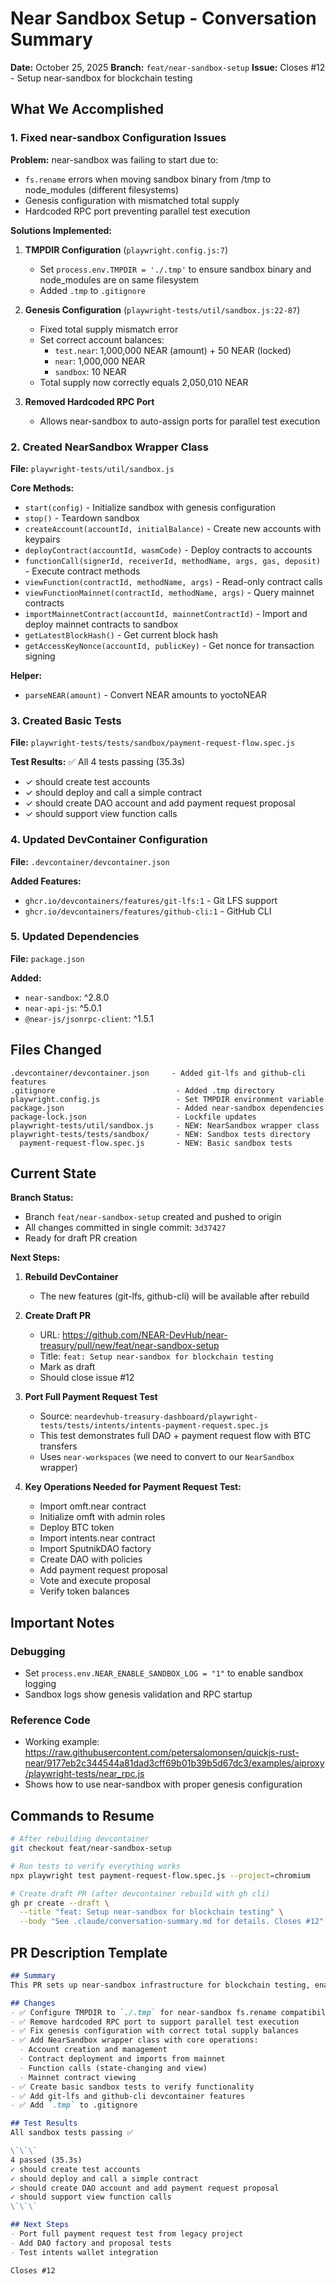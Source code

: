 # Near Sandbox Setup - Conversation Summary

**Date:** October 25, 2025
**Branch:** `feat/near-sandbox-setup`
**Issue:** Closes #12 - Setup near-sandbox for blockchain testing

## What We Accomplished

### 1. Fixed near-sandbox Configuration Issues

**Problem:** near-sandbox was failing to start due to:
- `fs.rename` errors when moving sandbox binary from /tmp to node_modules (different filesystems)
- Genesis configuration with mismatched total supply
- Hardcoded RPC port preventing parallel test execution

**Solutions Implemented:**

1. **TMPDIR Configuration** (`playwright.config.js:7`)
   - Set `process.env.TMPDIR = './.tmp'` to ensure sandbox binary and node_modules are on same filesystem
   - Added `.tmp` to `.gitignore`

2. **Genesis Configuration** (`playwright-tests/util/sandbox.js:22-87`)
   - Fixed total supply mismatch error
   - Set correct account balances:
     - `test.near`: 1,000,000 NEAR (amount) + 50 NEAR (locked)
     - `near`: 1,000,000 NEAR
     - `sandbox`: 10 NEAR
   - Total supply now correctly equals 2,050,010 NEAR

3. **Removed Hardcoded RPC Port**
   - Allows near-sandbox to auto-assign ports for parallel test execution

### 2. Created NearSandbox Wrapper Class

**File:** `playwright-tests/util/sandbox.js`

**Core Methods:**
- `start(config)` - Initialize sandbox with genesis configuration
- `stop()` - Teardown sandbox
- `createAccount(accountId, initialBalance)` - Create new accounts with keypairs
- `deployContract(accountId, wasmCode)` - Deploy contracts to accounts
- `functionCall(signerId, receiverId, methodName, args, gas, deposit)` - Execute contract methods
- `viewFunction(contractId, methodName, args)` - Read-only contract calls
- `viewFunctionMainnet(contractId, methodName, args)` - Query mainnet contracts
- `importMainnetContract(accountId, mainnetContractId)` - Import and deploy mainnet contracts to sandbox
- `getLatestBlockHash()` - Get current block hash
- `getAccessKeyNonce(accountId, publicKey)` - Get nonce for transaction signing

**Helper:**
- `parseNEAR(amount)` - Convert NEAR amounts to yoctoNEAR

### 3. Created Basic Tests

**File:** `playwright-tests/tests/sandbox/payment-request-flow.spec.js`

**Test Results:** ✅ All 4 tests passing (35.3s)
- ✓ should create test accounts
- ✓ should deploy and call a simple contract
- ✓ should create DAO account and add payment request proposal
- ✓ should support view function calls

### 4. Updated DevContainer Configuration

**File:** `.devcontainer/devcontainer.json`

**Added Features:**
- `ghcr.io/devcontainers/features/git-lfs:1` - Git LFS support
- `ghcr.io/devcontainers/features/github-cli:1` - GitHub CLI

### 5. Updated Dependencies

**File:** `package.json`

**Added:**
- `near-sandbox`: ^2.8.0
- `near-api-js`: ^5.0.1
- `@near-js/jsonrpc-client`: ^1.5.1

## Files Changed

```
.devcontainer/devcontainer.json     - Added git-lfs and github-cli features
.gitignore                           - Added .tmp directory
playwright.config.js                 - Set TMPDIR environment variable
package.json                         - Added near-sandbox dependencies
package-lock.json                    - Lockfile updates
playwright-tests/util/sandbox.js     - NEW: NearSandbox wrapper class
playwright-tests/tests/sandbox/      - NEW: Sandbox tests directory
  payment-request-flow.spec.js       - NEW: Basic sandbox tests
```

## Current State

**Branch Status:**
- Branch `feat/near-sandbox-setup` created and pushed to origin
- All changes committed in single commit: `3d37427`
- Ready for draft PR creation

**Next Steps:**

1. **Rebuild DevContainer**
   - The new features (git-lfs, github-cli) will be available after rebuild

2. **Create Draft PR**
   - URL: https://github.com/NEAR-DevHub/near-treasury/pull/new/feat/near-sandbox-setup
   - Title: `feat: Setup near-sandbox for blockchain testing`
   - Mark as draft
   - Should close issue #12

3. **Port Full Payment Request Test**
   - Source: `neardevhub-treasury-dashboard/playwright-tests/tests/intents/intents-payment-request.spec.js`
   - This test demonstrates full DAO + payment request flow with BTC transfers
   - Uses `near-workspaces` (we need to convert to our `NearSandbox` wrapper)

4. **Key Operations Needed for Payment Request Test:**
   - Import omft.near contract
   - Initialize omft with admin roles
   - Deploy BTC token
   - Import intents.near contract
   - Import SputnikDAO factory
   - Create DAO with policies
   - Add payment request proposal
   - Vote and execute proposal
   - Verify token balances

## Important Notes

### Debugging
- Set `process.env.NEAR_ENABLE_SANDBOX_LOG = "1"` to enable sandbox logging
- Sandbox logs show genesis validation and RPC startup

### Reference Code
- Working example: https://raw.githubusercontent.com/petersalomonsen/quickjs-rust-near/9177eb2c344544a81dad3cff69b01b39b5d67dc3/examples/aiproxy/playwright-tests/near_rpc.js
- Shows how to use near-sandbox with proper genesis configuration

## Commands to Resume

```bash
# After rebuilding devcontainer
git checkout feat/near-sandbox-setup

# Run tests to verify everything works
npx playwright test payment-request-flow.spec.js --project=chromium

# Create draft PR (after devcontainer rebuild with gh cli)
gh pr create --draft \
  --title "feat: Setup near-sandbox for blockchain testing" \
  --body "See .claude/conversation-summary.md for details. Closes #12"
```

## PR Description Template

```markdown
## Summary
This PR sets up near-sandbox infrastructure for blockchain testing, enabling us to test payment request flows without requiring a live network.

## Changes
- ✅ Configure TMPDIR to `./.tmp` for near-sandbox fs.rename compatibility
- ✅ Remove hardcoded RPC port to support parallel test execution
- ✅ Fix genesis configuration with correct total supply balances
- ✅ Add NearSandbox wrapper class with core operations:
  - Account creation and management
  - Contract deployment and imports from mainnet
  - Function calls (state-changing and view)
  - Mainnet contract viewing
- ✅ Create basic sandbox tests to verify functionality
- ✅ Add git-lfs and github-cli devcontainer features
- ✅ Add `.tmp` to .gitignore

## Test Results
All sandbox tests passing ✅

\`\`\`
4 passed (35.3s)
✓ should create test accounts
✓ should deploy and call a simple contract
✓ should create DAO account and add payment request proposal
✓ should support view function calls
\`\`\`

## Next Steps
- Port full payment request test from legacy project
- Add DAO factory and proposal tests
- Test intents wallet integration

Closes #12
```
